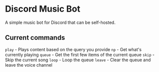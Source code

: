 # Discord Music Bot

A simple music bot for Discord that can be self-hosted. 

## Current commands
`play` - Plays content based on the query you provide
`np` - Get what's currently playing
`queue` - Get the first few items of the current queue
`skip` - Skip the current song
`loop` - Loop the queue
`leave` - Clear the queue and leave the voice channel 